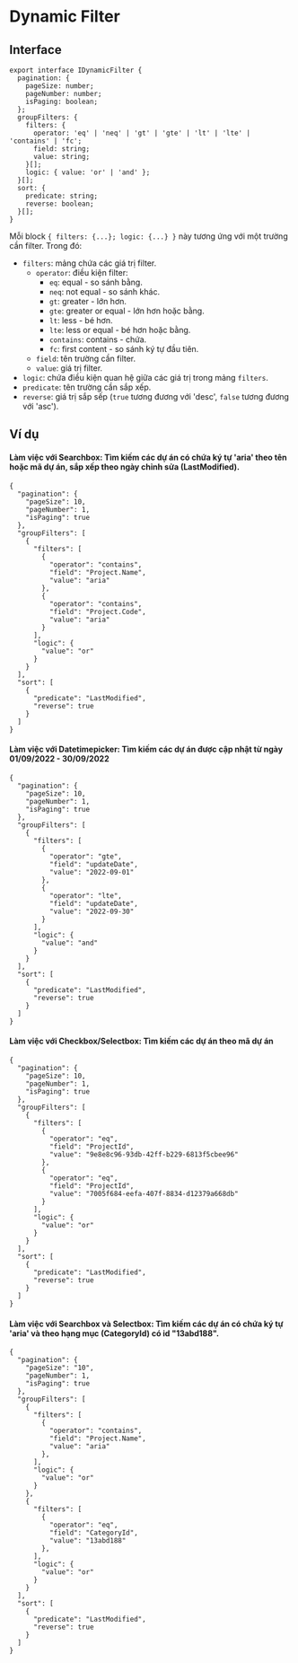 # Dynamic Filter

## Interface
```
export interface IDynamicFilter {
  pagination: {
    pageSize: number;
    pageNumber: number;
    isPaging: boolean;
  };
  groupFilters: {
    filters: {
      operator: 'eq' | 'neq' | 'gt' | 'gte' | 'lt' | 'lte' | 'contains' | 'fc';
      field: string;
      value: string;
    }[];
    logic: { value: 'or' | 'and' };
  }[];
  sort: {
    predicate: string;
    reverse: boolean;
  }[];
}
```
Mỗi block `{ filters: {...}; logic: {...} }` này tương ứng với một trường cần filter.
Trong đó:
- `filters`: mảng chứa các giá trị filter.
  - `operator`: điều kiện filter:
    - `eq`: equal - so sánh bằng.
    - `neq`: not equal - so sánh khác.
    - `gt`: greater - lớn hơn.
    - `gte`: greater or equal - lớn hơn hoặc bằng.
    - `lt`: less - bé hơn.
    - `lte`: less or equal - bé hơn hoặc bằng.
    - `contains`: contains - chứa.
    - `fc`: first content - so sánh ký tự đầu tiên.
  - `field`: tên trường cần filter.
  - `value`: giá trị filter.
- `logic`: chứa điều kiện quan hệ giữa các giá trị trong mảng `filters`.
- `predicate`: tên trường cần sắp xếp.
- `reverse`: giá trị sắp sếp (`true` tương đương với 'desc', `false` tương đương với 'asc').


## Ví dụ
#### Làm việc với Searchbox: Tìm kiếm các dự án có chứa ký tự 'aria' theo tên hoặc mã dự án, sắp xếp theo ngày chỉnh sửa (LastModified).
```
{
  "pagination": {
    "pageSize": 10,
    "pageNumber": 1,
    "isPaging": true
  },
  "groupFilters": [
    {
      "filters": [
        {
          "operator": "contains",
          "field": "Project.Name",
          "value": "aria"
        },
        {
          "operator": "contains",
          "field": "Project.Code",
          "value": "aria"
        }
      ],
      "logic": {
        "value": "or"
      }
    }
  ],
  "sort": [
    {
      "predicate": "LastModified",
      "reverse": true
    }
  ]
}
```

#### Làm việc với Datetimepicker: Tìm kiếm các dự án được cập nhật từ ngày 01/09/2022 - 30/09/2022
```
{
  "pagination": {
    "pageSize": 10,
    "pageNumber": 1,
    "isPaging": true
  },
  "groupFilters": [
    {
      "filters": [
        {
          "operator": "gte",
          "field": "updateDate",
          "value": "2022-09-01"
        },
        {
          "operator": "lte",
          "field": "updateDate",
          "value": "2022-09-30"
        }
      ],
      "logic": {
        "value": "and"
      }
    }
  ],
  "sort": [
    {
      "predicate": "LastModified",
      "reverse": true
    }
  ]
}
```

#### Làm việc với Checkbox/Selectbox: Tìm kiếm các dự án theo mã dự án
```
{
  "pagination": {
    "pageSize": 10,
    "pageNumber": 1,
    "isPaging": true
  },
  "groupFilters": [
    {
      "filters": [
        {
          "operator": "eq",
          "field": "ProjectId",
          "value": "9e8e8c96-93db-42ff-b229-6813f5cbee96"
        },
        {
          "operator": "eq",
          "field": "ProjectId",
          "value": "7005f684-eefa-407f-8834-d12379a668db"
        }
      ],
      "logic": {
        "value": "or"
      }
    }
  ],
  "sort": [
    {
      "predicate": "LastModified",
      "reverse": true
    }
  ]
}
```

#### Làm việc với Searchbox và Selectbox: Tìm kiếm các dự án có chứa ký tự 'aria' và theo hạng mục (CategoryId) có id "13abd188".
```
{
  "pagination": {
    "pageSize": "10",
    "pageNumber": 1,
    "isPaging": true
  },
  "groupFilters": [
    {
      "filters": [
        {
          "operator": "contains",
          "field": "Project.Name",
          "value": "aria"
        },
      ],
      "logic": {
        "value": "or"
      }
    },
    {
      "filters": [
        {
          "operator": "eq",
          "field": "CategoryId",
          "value": "13abd188"
        },
      ],
      "logic": {
        "value": "or"
      }
    }
  ],
  "sort": [
    {
      "predicate": "LastModified",
      "reverse": true
    }
  ]
}
```